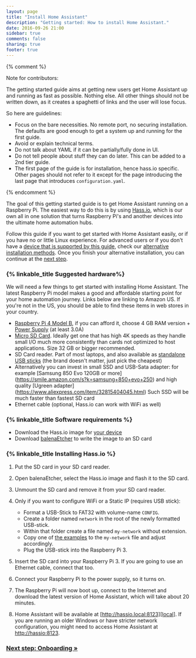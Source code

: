 ```yaml
---
layout: page
title: "Install Home Assistant"
description: "Getting started: How to install Home Assistant."
date: 2016-09-26 21:00
sidebar: true
comments: false
sharing: true
footer: true
---
```


{% comment %}

Note for contributors:

The getting started guide aims at getting new users get Home Assistant  up and
running as fast as possible. Nothing else. All other things should not be
written down, as it creates a spaghetti of links and the user will lose focus.

So here are guidelines:

 - Focus on the bare necessities. No remote port, no securing installation. The
   defaults are good enough to get a system up and running for the first guide.
 - Avoid or explain technical terms.
 - Do not talk about YAML if it can be partially/fully done in UI.
 - Do not tell people about stuff they can do later. This can be added to a
   2nd tier guide.
 - The first page of the guide is for installation, hence hass.io specific.
   Other pages should not refer to it except for the page introducing the last
   page that introduces `configuration.yaml`.

{% endcomment %}

The goal of this getting started guide is to get Home Assistant running on a Raspberry Pi. The easiest way to do this is by using [Hass.io](/hassio/), which is our own all in one solution that turns Raspberry Pi's and another devices into the ultimate home automation hubs.

Follow this guide if you want to get started with Home Assistant easily, or if you have no or little Linux experience. For advanced users or if you don't have a [device that is supported by this guide][supported], check our [alternative installation methods](/docs/installation/). Once you finish your alternative installation, you can continue at the [next step][next-step].

[supported]: /hassio/installation/

### {% linkable_title Suggested hardware%}

We will need a few things to get started with installing Home Assistant. The latest Raspberry Pi model makes a good and affordable starting point for your home automation journey. Links below are linking to Amazon US. If you're not in the US, you should be able to find these items in web stores in your country.

- [Raspberry Pi 4 Model B](https://www.raspberrypi.org/products/raspberry-pi-4-model-b/), if you can afford it, choose 4 GB RAM version + [Power Supply](https://www.raspberrypi.org/products/type-c-power-supply/) (at least 3.0A)
- [Micro SD Card](https://smile.amazon.com/Samsung-MicroSDXC-Memory-Adapter-MB-MC64GA/dp/B06XFWPXYD/). Ideally get one that has high 4K speeds as they handle small I/O much more consistently than cards not optimized to host applications. Size 32 GB or bigger recommended.
- SD Card reader. Part of most laptops, and also available as [standalone USB sticks](https://amzn.to/2WWxntY) (the brand doesn't matter, just pick the cheapest)
- Alternatively you can invest in small SSD and USB-Sata adapter: for example [Samsung 850 Evo 120GB or more] (https://smile.amazon.com/s?k=samsung+850+evo+250) and high quality [Ugreen adapter] (https://www.aliexpress.com/item/32815404045.html)
Such SSD will be much faster than fastest SD card
- Ethernet cable (optional, Hass.io can work with WiFi as well)

### {% linkable_title Software requirements %}

- Download the Hass.io image for [your device](/hassio/installation/)
- Download [balenaEtcher] to write the image to an SD card

[balenaEtcher]: https://www.balena.io/etcher

### {% linkable_title Installing Hass.io %}

1. Put the SD card in your SD card reader.
1. Open balenaEtcher, select the Hass.io image and flash it to the SD card.
1. Unmount the SD card and remove it from your SD card reader.
1. Only if you want to configure WiFi or a Static IP (requires USB stick):
   - Format a USB-Stick to FAT32 with volume-name `CONFIG`.
   - Create a folder named `network` in the root of the newly formatted USB-stick.
   - Within that folder create a file named `my-network` without extension.
   - Copy one of [the examples] to the `my-network` file and adjust accordingly.
   - Plug the USB-stick into the Raspberry Pi 3.

1. Insert the SD card into your Raspberry Pi 3. If you are going to use an Ethernet cable, connect that too.
1. Connect your Raspberry Pi to the power supply, so it turns on.
1. The Raspberry Pi will now boot up, connect to the Internet and download the latest version of Home Assistant, which will take about 20 minutes.
1. Home Assistant will be available at [http://hassio.local:8123][local]. If you are running an older Windows or have stricter network configuration, you might need to access Home Assistant at [http://hassio:8123][host].

[local]: http://hassio.local:8123
[host]: http://hassio:8123
[the examples]: https://github.com/home-assistant/hassos/blob/dev/Documentation/network.md

### [Next step: Onboarding &raquo;][next-step]

[next-step]: /getting-started/onboarding/
